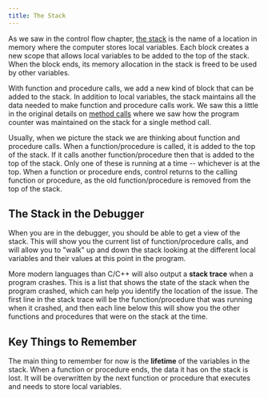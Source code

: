 ```yaml
---
title: The Stack
---
```


As we saw in the control flow chapter, [the stack](../../../../part-1-instructions/3-control-flow/1-concepts/02-1-scope) is the name of a location in memory where the computer stores local variables. Each block creates a new scope that allows local variables to be added to the top of the stack. When the block ends, its memory allocation in the stack is freed to be used by other variables.

With function and procedure calls, we add a new kind of block that can be added to the stack. In addition to local variables, the stack maintains all the data needed to make function and procedure calls work. We saw this a little in the original details on [method calls](../../../../part-1-instructions/1-sequence-and-data/1-concepts/03-method-call) where we saw how the program counter was maintained on the stack for a single method call.

Usually, when we picture the stack we are thinking about function and procedure calls. When a function/procedure is called, it is added to the top of the stack. If it calls another function/procedure then that is added to the top of the stack. Only one of these is running at a time -- whichever is at the top. When a function or procedure ends, control returns to the calling function or procedure, as the old function/procedure is removed from the top of the stack.

## The Stack in the Debugger

When you are in the debugger, you should be able to get a view of the stack. This will show you the current list of function/procedure calls, and will allow you to "walk" up and down the stack looking at the different local variables and their values at this point in the program.

More modern languages than C/C++ will also output a **stack trace** when a program crashes. This is a list that shows the state of the stack when the program crashed, which can help you identify the location of the issue. The first line in the stack trace will be the function/procedure that was running when it crashed, and then each line below this will show you the other functions and procedures that were on the stack at the time.

## Key Things to Remember

The main thing to remember for now is the **lifetime** of the variables in the stack. When a function or procedure ends, the data it has on the stack is lost. It will be overwritten by the next function or procedure that executes and needs to store local variables.
